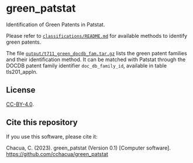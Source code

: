 # green_patstat
Identification of Green Patents in Patstat.


Please refer to [`classifications/README.md`](https://github.com/cchacua/green_patstat/blob/main/classifications/README.md) for available methods to identify green patents. 

The file [`output/t711_green_docdb_fam.tar.gz`](https://github.com/cchacua/green_patstat/blob/main/output/t711_green_docdb_fam.tar.gz) lists the green patent families and their identification method. It can be matched with Patstat through the DOCDB patent family identifier `doc_db_family_id`, available in table tls201_appln.


## License
[CC-BY-4.0](https://creativecommons.org/licenses/by/4.0/).


## Cite this repository
If you use this software, please cite it:

Chacua, C. (2023). green_patstat (Version 0.1) [Computer software]. https://github.com/cchacua/green_patstat
